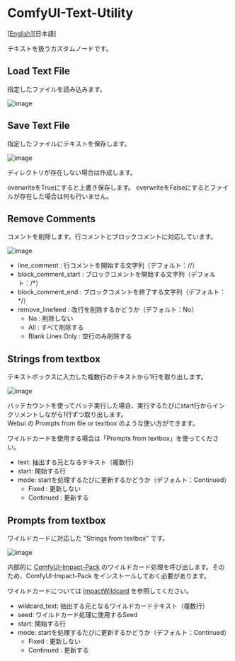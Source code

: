 # ComfyUI-Text-Utility

[<a href="README.md">English</a>][日本語]

テキストを扱うカスタムノードです。

## Load Text File

指定したファイルを読み込みます。

![image](https://github.com/user-attachments/assets/4add098e-c33f-4657-9d15-e7f0955138d9)

## Save Text File

指定したファイルにテキストを保存します。

![image](https://github.com/user-attachments/assets/c0a838ef-8b87-4ecb-a0f9-be2a8dcbc99b)

ディレクトリが存在しない場合は作成します。

overwriteをTrueにすると上書き保存します。
overwriteをFalseにするとファイルが存在した場合は何も行いません。

## Remove Comments

コメントを削除します。行コメントとブロックコメントに対応しています。

![image](https://github.com/user-attachments/assets/c93ce4e9-3c29-48d7-985c-b4517952b0d4)

- line_comment : 行コメントを開始する文字列（デフォルト：//）
- block_comment_start : ブロックコメントを開始する文字列（デフォルト：/*）
- block_comment_end : ブロックコメントを終了する文字列（デフォルト：*/）
- remove_linefeed : 改行を削除するかどうか（デフォルト：No）
  - No : 削除しない
  - All : すべて削除する
  - Blank Lines Only : 空行のみ削除する

## Strings from textbox

テキストボックスに入力した複数行のテキストから1行を取り出します。

![image](https://github.com/user-attachments/assets/a576e017-73aa-4eae-a9c7-af888b90b35c)

バッチカウントを使ってバッチ実行した場合、実行するたびにstart行からインクリメントしながら1行ずつ取り出します。  
Webui の Prompts from file or textbox のような使い方ができます。

ワイルドカードを使用する場合は「Prompts from textbox」を使ってください。

- text: 抽出する元となるテキスト（複数行）
- start: 開始する行
- mode: startを処理するたびに更新するかどうか（デフォルト：Continued）
  - Fixed : 更新しない
  - Continued : 更新する

## Prompts from textbox

ワイルドカードに対応した "Strings from textbox" です。

![image](https://github.com/user-attachments/assets/8b34b576-c27e-4c68-9ec7-81caa52ae611)

内部的に [ComfyUI-Impact-Pack](https://github.com/ltdrdata/ComfyUI-Impact-Pack) のワイルドカード処理を呼び出します。そのため、ComfyUI-Impact-Pack をインストールしておく必要があります。

ワイルドカードについては [ImpactWildcard](https://github.com/ltdrdata/ComfyUI-extension-tutorials/blob/Main/ComfyUI-Impact-Pack/tutorial/ImpactWildcard.md) を参照してください。

- wildcard_text: 抽出する元となるワイルドカードテキスト（複数行）
- seed: ワイルドカード処理に使用するSeed
- start: 開始する行
- mode: startを処理するたびに更新するかどうか（デフォルト：Continued）
  - Fixed : 更新しない
  - Continued : 更新する

